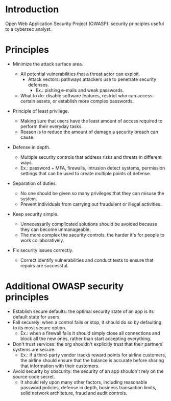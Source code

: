# Introduction

Open Web Application Security Project (OWASP): security principles useful to a cybersec analyst.

# Principles

- Minimize the attack surface area.  
    - All potential vulnerabilities that a threat actor can exploit.
        - Attack vectors: pathways attackers use to penetrate security defenses.
            - Ex.: pishing e-mails and weak passwords.  
    - What to do: disable software features, restrict who can access certain assets, or establish more complex passwords.
- Principle of least privilege.  
    - Making sure that users have the least amount of access required to perform their everyday tasks.  
    - Reason is to reduce the amount of damage a security breach can cause.  

- Defense in depth.  
    - Multiple security controls that address risks and threats in different ways.  
    - Ex.: password + MFA, firewalls, intrusion detect systems, permission settings that can be used to create multiple points of defense.

- Separation of duties.  
    - No one should be given so many privileges that they can misuse the system.
    - Prevent individuals from carrying out fraudulent or illegal activities.  

- Keep security simple.  
    - Unnecessarily complicated solutions should be avoided because they can become unmanageable.  
    - The more complex the security controls, the harder it's for people to work collaboratively.  

- Fix security issues correctly.  
    - Correct identify vulnerabilities and conduct tests to ensure that repairs are successful.  

# Additional OWASP security principles

- Establish secure defaults: the optimal security state of an app is its default state for users.  
- Fall securely: when a control fails or stop, it should do so by defaulting to its most secure option.  
    - Ex.: when a firewall fails it should simply close all connections and block all the new ones, rather than 
    start accepting everything.  
- Don't trust services: the org shouldn't explicitly trust that their partners' systems are secure.  
    - Ex.: if a third-party vendor tracks reward points for airline customers, the airline should ensure that the balance is accurate 
    before sharing that information with their customers.
- Avoid security by obscurity: the security of an app shouldn't rely on the source code secret.  
    - It should rely upon many other factors, including reasonable password policies, defense in depth, business transaction limits, solid network architeture,
    fraud and audit controls.  

